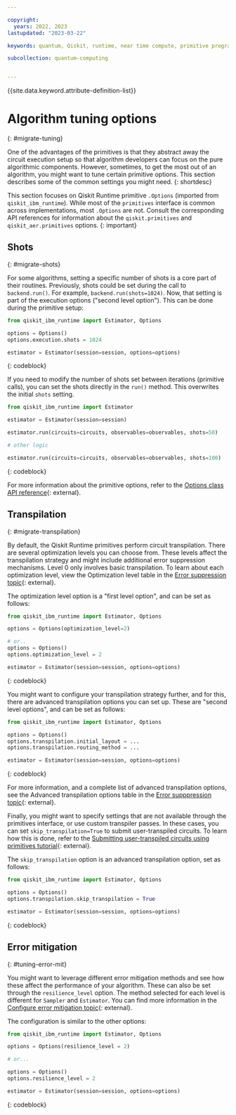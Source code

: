 ```yaml
---

copyright:
  years: 2022, 2023
lastupdated: "2023-03-22"

keywords: quantum, Qiskit, runtime, near time compute, primitive programs, IBM Quantum Platform

subcollection: quantum-computing


---
```



{{site.data.keyword.attribute-definition-list}}

# Algorithm tuning options
{: #migrate-tuning}

One of the advantages of the primitives is that they abstract away the
circuit execution setup so that algorithm developers can focus on the
pure algorithmic components. However, sometimes, to get the most out of
an algorithm, you might want to tune certain primitive options. This
section describes some of the common settings you might need.
{: shortdesc}

This section focuses on Qiskit Runtime primitive
`.Options` (imported from `qiskit_ibm_runtime`). While most of the `primitives`
interface is common across implementations, most
`.Options` are not. Consult the
corresponding API references for information about the
`qiskit.primitives` and `qiskit_aer.primitives` options.
{: important}

## Shots
{: #migrate-shots}

For some algorithms, setting a specific number of shots is a core part
of their routines. Previously, shots could be set during the call to
`backend.run()`. For example, `backend.run(shots=1024)`.
Now, that setting is part of the execution options ("second level
option"). This can be done during the primitive setup:

``` python
from qiskit_ibm_runtime import Estimator, Options

options = Options()
options.execution.shots = 1024

estimator = Estimator(session=session, options=options)
```
{: codeblock}

If you need to modify the number of shots set between iterations
(primitive calls), you can set the shots directly in the `run()` method.
This overwrites the initial `shots` setting.

``` python
from qiskit_ibm_runtime import Estimator

estimator = Estimator(session=session)

estimator.run(circuits=circuits, observables=observables, shots=50)

# other logic

estimator.run(circuits=circuits, observables=observables, shots=100)
```
{: codeblock}

For more information about the primitive options, refer to the [Options class API reference](https://qiskit.org/documentation/partners/qiskit_ibm_runtime/stubs/qiskit_ibm_runtime.options.Options.html#qiskit_ibm_runtime.options.Options){: external}.

## Transpilation
{: #migrate-transpilation}

By default, the Qiskit Runtime primitives perform circuit transpilation.
There are several optimization levels you can choose from. These levels
affect the transpilation strategy and might include additional error
suppression mechanisms. Level 0 only involves basic transpilation. To
learn about each optimization level, view the Optimization level table
in the [Error suppression topic](https://qiskit.org/documentation/partners/qiskit_ibm_runtime/locale/es_UN/how_to/error-suppression.html#setting-the-optimization-level){: external}.

The optimization level option is a "first level option", and can be
set as follows:

``` python
from qiskit_ibm_runtime import Estimator, Options

options = Options(optimization_level=2)

# or..
options = Options()
options.optimization_level = 2

estimator = Estimator(session=session, options=options)
```
{: codeblock}

You might want to configure your transpilation strategy further, and for
this, there are advanced transpilation options you can set up. These are
"second level options", and can be set as follows:

``` python
from qiskit_ibm_runtime import Estimator, Options

options = Options()
options.transpilation.initial_layout = ...
options.transpilation.routing_method = ...

estimator = Estimator(session=session, options=options)
```
{: codeblock}

For more information, and a complete list of advanced transpilation
options, see the Advanced transpilation options table in the [Error supppression topic](https://qiskit.org/documentation/partners/qiskit_ibm_runtime/locale/es_UN/how_to/error-suppression.html#advanced-transpilation-options){: external}.

Finally, you might want to specify settings that are not available
through the primitives interface, or use custom transpiler passes. In
these cases, you can set `skip_transpilation=True` to submit
user-transpiled circuits. To learn how this is done, refer to the
[Submitting user-transpiled circuits using primitives tutorial](https://qiskit.org/documentation/partners/qiskit_ibm_runtime/tutorials/user-transpiled-circuits.html){: external}.

The `skip_transpilation` option is an advanced transpilation option, set
as follows:

``` python
from qiskit_ibm_runtime import Estimator, Options

options = Options()
options.transpilation.skip_transpilation = True

estimator = Estimator(session=session, options=options)
```
{: codeblock}

## Error mitigation
{: #tuning-error-mit}

You might want to leverage different error mitigation methods and see
how these affect the performance of your algorithm. These can also be
set through the `resilience_level` option. The method selected for each
level is different for `Sampler` and `Estimator`. You can find more
information in the [Configure error mitigation topic](https://qiskit.org/documentation/partners/qiskit_ibm_runtime/how_to/error-mitigation.html){: external}.

The configuration is similar to the other options:

``` python
from qiskit_ibm_runtime import Estimator, Options

options = Options(resilience_level = 2)

# or...

options = Options()
options.resilience_level = 2

estimator = Estimator(session=session, options=options)
```
{: codeblock}

